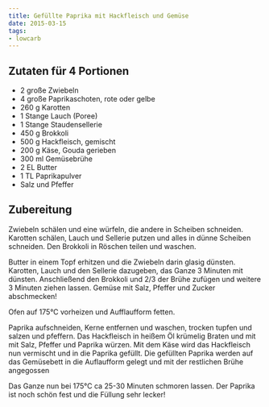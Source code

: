 ```yaml
---
title: Gefüllte Paprika mit Hackfleisch und Gemüse
date: 2015-03-15
tags:
- lowcarb
---
```


## Zutaten für 4 Portionen

- 2 große   Zwiebeln
- 4 große   Paprikaschoten, rote oder gelbe
- 260 g     Karotten
- 1 Stange  Lauch (Poree)
- 1 Stange  Staudensellerie
- 450 g     Brokkoli
- 500 g     Hackfleisch, gemischt
- 200 g     Käse, Gouda gerieben
- 300 ml    Gemüsebrühe
- 2 EL      Butter
- 1 TL      Paprikapulver
- Salz und Pfeffer

## Zubereitung
Zwiebeln schälen und eine würfeln, die andere in Scheiben schneiden.
Karotten schälen, Lauch und Sellerie putzen und alles in dünne Scheiben schneiden. Den Brokkoli in Röschen teilen und waschen.

Butter in einem Topf erhitzen und die Zwiebeln darin glasig dünsten. Karotten, Lauch und den Sellerie dazugeben, das Ganze 3 Minuten mit dünsten.
Anschließend den Brokkoli und 2/3 der Brühe zufügen und weitere 3 Minuten ziehen lassen. Gemüse mit Salz, Pfeffer und Zucker abschmecken!

Ofen auf 175°C vorheizen und Aufflaufform fetten.

Paprika aufschneiden, Kerne entfernen und waschen, trocken tupfen und salzen und pfeffern.
Das Hackfleisch in heißem Öl krümelig Braten und mit mit Salz, Pfeffer und Paprika würzen.
Mit dem Käse wird das Hackfleisch nun vermischt und in die Paprika gefüllt. Die gefüllten Paprika werden auf das Gemüsebett in die Auflaufform gelegt und mit der restlichen Brühe angegossen

Das Ganze nun bei 175°C ca 25-30 Minuten schmoren lassen.
Der Paprika ist noch schön fest und die Füllung sehr lecker!
